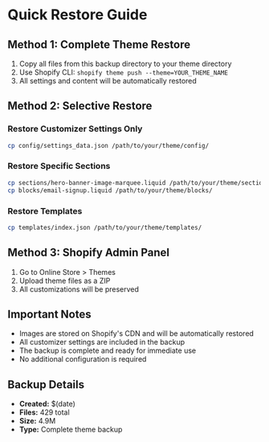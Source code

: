 # Quick Restore Guide

## Method 1: Complete Theme Restore
1. Copy all files from this backup directory to your theme directory
2. Use Shopify CLI: `shopify theme push --theme=YOUR_THEME_NAME`
3. All settings and content will be automatically restored

## Method 2: Selective Restore
### Restore Customizer Settings Only
```bash
cp config/settings_data.json /path/to/your/theme/config/
```

### Restore Specific Sections
```bash
cp sections/hero-banner-image-marquee.liquid /path/to/your/theme/sections/
cp blocks/email-signup.liquid /path/to/your/theme/blocks/
```

### Restore Templates
```bash
cp templates/index.json /path/to/your/theme/templates/
```

## Method 3: Shopify Admin Panel
1. Go to Online Store > Themes
2. Upload theme files as a ZIP
3. All customizations will be preserved

## Important Notes
- Images are stored on Shopify's CDN and will be automatically restored
- All customizer settings are included in the backup
- The backup is complete and ready for immediate use
- No additional configuration is required

## Backup Details
- **Created:** $(date)
- **Files:** 429 total
- **Size:** 4.9M
- **Type:** Complete theme backup
